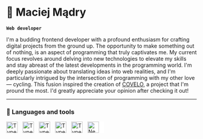 # 🚴 Maciej Mądry

**`Web developer`**

I'm a budding frontend developer with a profound enthusiasm for crafting digital projects from the ground up. The opportunity to make something out of nothing, is an aspect of programming that truly captivates me. My current focus revolves around delving into new technologies to elevate my skills and stay abreast of the latest developments in the programming world. I'm deeply passionate about translating ideas into web realities, and I'm particularly intrigued by the intersection of programming with my other love — cycling. This fusion inspired the creation of [COVELO](https://github.com/MMaciej0/co-velo), a project that I'm pround the most. I'd greatly appreciate your opinion after checking it out!

---

### 🚀 Languages and tools

<img align="left" alt="Typescript" width="30px" style="padding-right:10px;" src="https://cdn.jsdelivr.net/gh/devicons/devicon/icons/typescript/typescript-original.svg" />
<img align="left" alt="Typescript" width="30px" style="padding-right:10px;" src="https://cdn.jsdelivr.net/gh/devicons/devicon/icons/javascript/javascript-original.svg" />
<img align="left" alt="Typescript" width="30px" style="padding-right:10px;" src="https://cdn.jsdelivr.net/gh/devicons/devicon/icons/react/react-original.svg" />
<div style="display: inline-block; padding-right: 10px; background-color: white;">
  <img align="left" alt="Next.js" width="30px" src="https://cdn.jsdelivr.net/gh/devicons/devicon/icons/nextjs/nextjs-original-wordmark.svg" />
</div>
<img align="left" alt="Typescript" width="30px" style="padding-right:10px;" src="https://cdn.jsdelivr.net/gh/devicons/devicon/icons/tailwindcss/tailwindcss-plain.svg" />
<img align="left" alt="Typescript" width="30px" style="padding-right:10px;" src="https://cdn.jsdelivr.net/gh/devicons/devicon/icons/mongodb/mongodb-plain-wordmark.svg" />
<link rel="stylesheet" href="https://cdn.jsdelivr.net/gh/devicons/devicon@v2.15.1/devicon.min.css">

          


          

